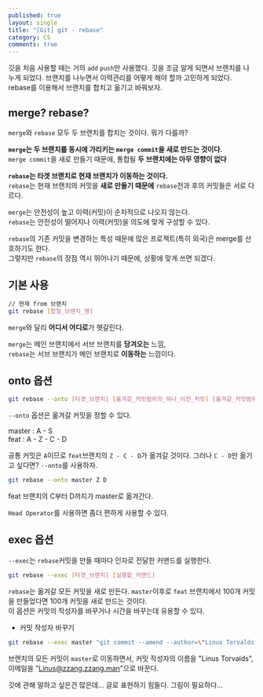 ```yaml
---
published: true
layout: single
title: "[Git] git - rebase"
category: CS
comments: true
---
```


깃을 처음 사용할 때는 거의 `add` `push`만 사용했다. 깃을 조금 알게 되면서 브랜치를 나누게 되었다. 브랜치를 나누면서 이력관리를 어떻게 해야 할까 고민하게 되었다.  
rebase를 이용해서 브랜치를 합치고 옮기고 바꿔보자.

## merge? rebase? 

`merge`와 `rebase` 모두 두 브랜치를 합치는 것이다. 뭐가 다를까?  

**`merge`는 두 브랜치를 동시에 가리키는 `merge commit`을 새로 만드는 것이다.**  
`merge commit`을 새로 만들기 때문에, 통합될 **두 브랜치에는 아무 영향이 없다**

**`rebase`는 타겟 브랜치로 현재 브랜치가 이동하는 것이다.**  
`rebase`는 현재 브랜치의 커밋을 **새로 만들기 때문에** `rebase`전과 후의 커밋들은 서로 다르다.

`merge`는 안전성이 높고 이력(커밋)이 순차적으로 나오지 않는다.  
`rebase`는 안전성이 떨어지나 이력(커밋)을 의도에 맞게 구성할 수 있다.

`rebase`의 기존 커밋을 변경하는 특성 때문에 많은 프로젝트(특히 외국)은 merge를 선호하기도 한다.  
그렇지만 `rebase`의 장점 역시 뛰어나기 때문에, 상황에 맞게 쓰면 되겠다.  

## 기본 사용

```bash
// 현재 from 브랜치
git rebase [합칠_브랜치_명]
```

`merge`와 달리 **어디서 어디로**가 헷갈린다.  

`merge`는 메인 브랜치에서 서브 브랜치를 **당겨오는** 느낌,  
`rebase`는 서브 브랜치가 메인 브랜치로 **이동하는** 느낌이다.


## onto 옵션

```bash
git rebase --onto [타겟_브랜치] [옮겨갈_커밋범위의_하나_이전_커밋] [옮겨갈_커밋범위의_마지막_커밋]
```

`--onto` 옵션은 옮겨갈 커밋을 정할 수 있다.

master : A - S  
feat   : A - Z - C - D  

공통 커밋은 `A`이므로 `feat`브랜치의 `Z - C - D`가 옮겨갈 것이다. 그러나 `C - D`만 옮기고 싶다면? `--onto`를 사용하자.

```bash
git rebase --onto master Z D
```
feat 브랜치의 C부터 D까지가 master로 옮겨간다.

`Head Operator`를 사용하면 좀더 편하게 사용할 수 있다.

## exec 옵션

`--exec`는 `rebase`커밋을 만들 때마다 인자로 전달한 커맨드를 실행한다.  

```bash
git rebase --exec [타겟_브랜치] [실행할_커맨드]
```

`rebase`는 옮겨갈 모든 커밋을 새로 만든다. `master`이후로 `feat` 브랜치에서 100개 커밋을 만들었다면 100개 커밋을 새로 만드는 것이다.  
이 옵션은 커밋의 작성자를 바꾸거나 시간을 바꾸는데 유용할 수 있다.

- 커밋 작성자 바꾸기

```bash
git rebase --exec master "git commit --amend --author=\"Linus Torvalds <Linus@zzang.zzang.man>\""
```
브랜치의 모든 커밋이 `master`로 이동하면서, 커밋 작성자의 이름을 "Linus Torvalds", 이메일을 "Linus@zzang.zzang.man"으로 바꾼다.



깃에 관해 말하고 싶은건 많은데... 글로 표현하기 힘들다. 그림이 필요하다...